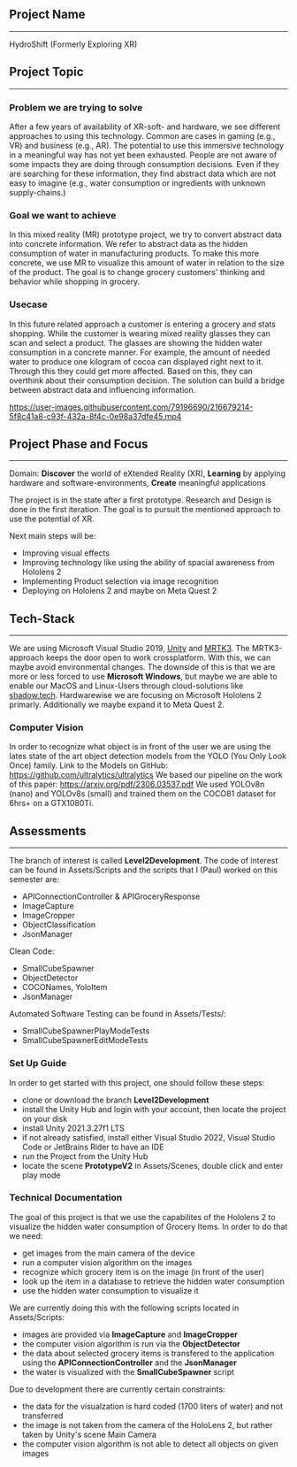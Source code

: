 ## Project Name

---

HydroShift (Formerly Exploring XR)


## Project Topic

---

### Problem we are trying to solve
After a few years of availability of XR-soft- and hardware, we see different approaches to using this technology. Common are cases in gaming (e.g., VR) and business (e.g., AR). The potential to use this immersive technology in a meaningful way has not yet been exhausted.
People are not aware of some impacts they are doing through consumption decisions. Even if they are searching for these information, they find abstract data which are not easy to imagine (e.g., water consumption or ingredients with unknown supply-chains.)

### Goal we want to achieve
In this mixed reality (MR) prototype project, we try to convert abstract data into concrete information. We refer to abstract data as the hidden consumption of water in manufacturing products. To make this more concrete, we use MR to visualize this amount of water in relation to the size of the product. The goal is to change grocery customers' thinking and behavior while shopping in grocery.


### Usecase
In this future related approach a customer is entering a grocery and stats shopping. While the customer is wearing  mixed reality glasses they can scan and select a product. The glasses are showing the hidden water consumption in a concrete manner. For example, the amount of needed water to produce one kilogram of cocoa can displayed right next to it. Through this they could get more affected. Based on this, they can overthink about their consumption decision. The solution can build a bridge between abstract data and influencing information. 

https://user-images.githubusercontent.com/79196690/216679214-5f8c41a8-c93f-432a-8f4c-0e98a37dfe45.mp4


## Project Phase and Focus

---
Domain: **Discover** the world of eXtended Reality (XR), **Learning** by applying hardware and software-environments, **Create** meaningful applications

The project is in the state after a first prototype. Research and Design is done in the first iteration. The goal is to pursuit the mentioned approach to use the potential of XR.

Next main steps will be:
- Improving visual effects
- Improving technology like using the ability of spacial awareness from Hololens 2
- Implementing Product selection via image recognition
- Deploying on Hololens 2 and maybe on Meta Quest 2

## Tech-Stack

---

We are using Microsoft Visual Studio 2019, [Unity](https://unity.com/) and [MRTK3](https://docs.microsoft.com/en-us/windows/mixed-reality/mrtk-unity/mrtk3-overview/).
The MRTK3-approach keeps the door open to work crossplatform. With this, we can maybe avoid environmental changes. The downside of this is that we are more or less forced to use **Microsoft Windows**, but maybe we are able to enable our MacOS and Linux-Users through cloud-solutions like [shadow.tech](shadow.tech).
Hardwarewise we are focusing on Microsoft Hololens 2 primarly. Additionally we maybe expand it to Meta Quest 2.

### Computer Vision
In order to recognize what object is in front of the user we are using the lates state of the art object detection models from the YOLO (You Only Look Once) family.
Link to the Models on GitHub: https://github.com/ultralytics/ultralytics
We based our pipeline on the work of this paper: https://arxiv.org/pdf/2306.03537.pdf
We used YOLOv8n (nano) and YOLOv8s (small) and trained them on the COCO81 dataset for 6hrs+ on a GTX1080Ti.


## Assessments

---

The branch of interest is called **Level2Development**. 
The code of interest can be found in Assets/Scripts and the scripts that I (Paul) worked on this semester are:
- APIConnectionController & APIGroceryResponse
- ImageCapture
- ImageCropper
- ObjectClassification
- JsonManager

Clean Code:
- SmallCubeSpawner
- ObjectDetector
- COCONames, YoloItem
- JsonManager

Automated Software Testing can be found in Assets/Tests/:
- SmallCubeSpawnerPlayModeTests
- SmallCubeSpawnerEditModeTests
  
### Set Up Guide
In order to get started with this project, one should follow these steps:
- clone or download the branch **Level2Development**
- install the Unity Hub and login with your account, then locate the project on your disk
- install Unity 2021.3.27f1 LTS
- if not already satisfied, install either Visual Studio 2022, Visual Studio Code or JetBrains Rider to have an IDE
- run the Project from the Unity Hub
- locate the scene **PrototypeV2** in Assets/Scenes, double click and enter play mode

### Technical Documentation
The goal of this project is that we use the capabilites of the Hololens 2 to visualize the hidden water consumption of Grocery Items. 
In order to do that we need:
- get images from the main camera of the device
- run a computer vision algorithm on the images
- recognize which grocery item is on the image (in front of the user)
- look up the item in a database to retrieve the hidden water consumption
- use the hidden water consumption to visualize it

We are currently doing this with the following scripts located in Assets/Scripts:
- images are provided via **ImageCapture** and **ImageCropper**
- the computer vision algorithm is run via the **ObjectDetector**
- the data about selected grocery items is transfered to the application using the **APIConnectionController** and the **JsonManager**
- the water is visualized with the **SmallCubeSpawner** script

Due to development there are currently certain constraints:
- the data for the visualzation is hard coded (1700 liters of water) and not transferred
- the image is not taken from the camera of the HoloLens 2, but rather taken by Unity's scene Main Camera
- the computer vision algorithm is not able to detect all objects on given images
  
